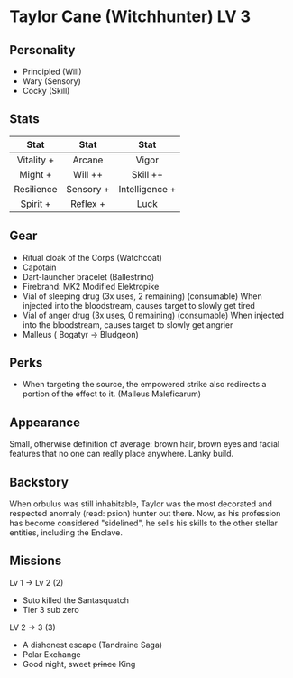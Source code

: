 # Taylor Cane (Witchhunter) LV 3

## Personality

- Principled (Will)
- Wary (Sensory)
- Cocky (Skill)

## Stats


|     Stat      |  Stat   |     Stat          |
| :-----------: | :-----: | :----------:      |
|  Vitality +   | Arcane   |    Vigor         |
|     Might + |  Will  ++  |   Skill ++         |
| Resilience   | Sensory + | Intelligence +   |
| Spirit +  | Reflex +     |     Luck          |


 ## Gear

 - Ritual cloak of the Corps (Watchcoat)
 - Capotain
 - Dart-launcher bracelet (Ballestrino)
 - Firebrand: MK2 Modified Elektropike 
 - Vial of sleeping drug (3x uses, 2 remaining) (consumable)
   When injected into the bloodstream, causes target to slowly get tired
 - Vial of anger drug (3x uses, 0 remaining) (consumable)
   When injected into the bloodstream, causes target to slowly get angrier
- Malleus ( Bogatyr -> Bludgeon) 

## Perks

- When targeting the source, the empowered strike also redirects a portion of the effect to it. (Malleus Maleficarum)

## Appearance

Small, otherwise definition of average: brown hair, brown eyes and facial features that no one can really place anywhere.
Lanky build.

## Backstory

When orbulus was still inhabitable, Taylor was the most decorated and respected anomaly (read: psion) hunter out there.
Now, as his profession has become considered "sidelined", he sells his skills to the other stellar entities, including the Enclave.

## Missions

Lv 1 -> Lv 2 (2)
- Suto killed the Santasquatch
- Tier 3 sub zero

LV 2 -> 3 (3)
- A dishonest escape (Tandraine Saga)
- Polar Exchange
- Good night, sweet ~~prince~~ King
 
